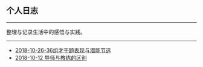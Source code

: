 ## 个人日志

---

整理与记录生活中的感悟与实践。

---

* [2018-10-26-36组才干题表现与潜能节选](https://sggggy.github.io/docs/scrum/2018-10-26-36组才干题表现与潜能节选)
* [2018-10-12 导师与教练的区别](https://sggggy.github.io/docs/scrum/2018-10-12-coach-mentor)